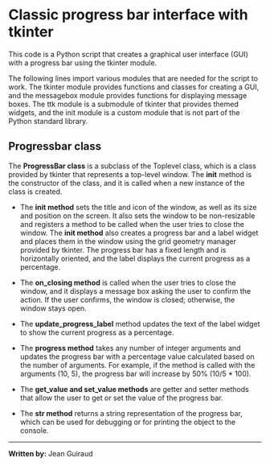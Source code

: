 # Classic progress bar interface with tkinter

This code is a Python script that creates a graphical user interface (GUI) with a progress bar using the tkinter module.

The following lines import various modules that are needed for the script to work. The tkinter module provides functions and classes for creating a GUI, and the messagebox module provides functions for displaying message boxes. The ttk module is a submodule of tkinter that provides themed widgets, and the init module is a custom module that is not part of the Python standard library.

## Progressbar class

The **ProgressBar class** is a subclass of the Toplevel class, which is a class provided by tkinter that represents a top-level window. The __init__ method is the constructor of the class, and it is called when a new instance of the class is created.

- The **__init__ method** sets the title and icon of the window, as well as its size and position on the screen. It also sets the window to be non-resizable and registers a method to be called when the user tries to close the window. The **__init__ method** also creates a progress bar and a label widget and places them in the window using the grid geometry manager provided by tkinter. The progress bar has a fixed length and is horizontally oriented, and the label displays the current progress as a percentage.

- The **__on_closing__ method** is called when the user tries to close the window, and it displays a message box asking the user to confirm the action. If the user confirms, the window is closed; otherwise, the window stays open.

- The **__update_progress_label__** method updates the text of the label widget to show the current progress as a percentage.

- The **progress method** takes any number of integer arguments and updates the progress bar with a percentage value calculated based on the number of arguments. For example, if the method is called with the arguments (10, 5), the progress bar will increase by 50% (10/5 * 100).

- The **get_value and set_value methods** are getter and setter methods that allow the user to get or set the value of the progress bar.

- The **__str__ method** returns a string representation of the progress bar, which can be used for debugging or for printing the object to the console.

---

**Written by:** Jean Guiraud
